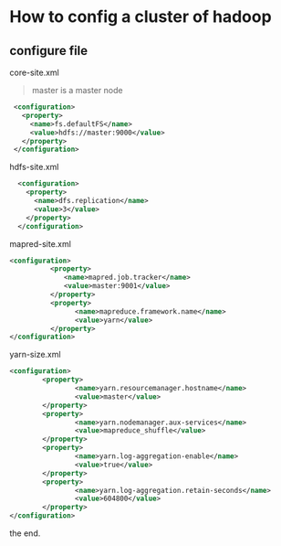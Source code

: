 # How to config a cluster of hadoop

## configure file

core-site.xml

> master is a master node

```xml
 <configuration>
   <property>
     <name>fs.defaultFS</name>
     <value>hdfs://master:9000</value>
   </property>
 </configuration>
```

hdfs-site.xml

```xml
  <configuration>
    <property>
      <name>dfs.replication</name>
      <value>3</value>
    </property>
  </configuration>
```

mapred-site.xml

```xml
<configuration>
　　　　　　<property>
　　　　　　　　<name>mapred.job.tracker</name>
　　　　　　　　<value>master:9001</value>
　　　　　　</property>
          <property>
                <name>mapreduce.framework.name</name>
                <value>yarn</value>
          </property>
</configuration>
```

yarn-size.xml
```xml
<configuration>
        <property>
                <name>yarn.resourcemanager.hostname</name>
                <value>master</value>
        </property>
        <property>
                <name>yarn.nodemanager.aux-services</name>
                <value>mapreduce_shuffle</value>
        </property>
        <property>
                <name>yarn.log-aggregation-enable</name>
                <value>true</value>
        </property>
        <property>
                <name>yarn.log-aggregation.retain-seconds</name>
                <value>604800</value>
        </property>
</configuration>
```

the end.

